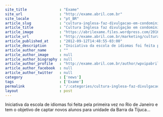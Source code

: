 ```yaml
---
site_title               : "Exame"
site_url                 : "http://exame.abril.com.br"
site_locale              : "pt_BR"
article_slug             : "cultura-inglesa-faz-divulgacao-em-condominios-de-luxo"
article_title            : "Cultura Inglesa faz divulgação em condomínios de luxo"
article_image            : "https://abrilexame.files.wordpress.com/2016/09/size_960_16_9_cultura.jpg?quality=70&strip=all&w=960"
article_url              : "http://exame.abril.com.br/marketing/cultura-inglesa-faz-divulgacao-em-condominios-de-luxo/"
article_published_at     : "2012-09-12T14:48:55-03:00"
article_description      : "Iniciativa da escola de idiomas foi feita pela primeira vez no Rio de Janeiro e tem o objetivo de captar novos alunos para unidade da Barra da Tijuca..."
article_author_name      : ""
article_author_image     : null
article_author_biography : null
article_author_profile   : "http://exame.abril.com.br/author/wpvipabril/"
article_author_facebook  : null
article_author_twitter   : null
category                 : ['news']
tags                     : ['Exame']
permalink                : "/:categories/cultura-inglesa-faz-divulgacao-em-condominios-de-luxo/"
layout                   : post
---
```


Iniciativa da escola de idiomas foi feita pela primeira vez no Rio de Janeiro e tem o objetivo de captar novos alunos para unidade da Barra da Tijuca...
